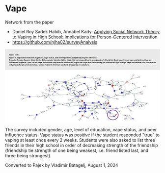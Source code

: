 # Vape

Network from the paper
  - Daniel Roy Sadek Habib, Annabel Kady: [Applying Social Network Theory to Vaping in High School: Implications for Person-Centered Intervention](https://www.tandfonline.com/doi/full/10.1080/10826084.2024.2359714)
  - https://github.com/njha02/surveyAnalysis    

![Figure 1](vapeFig1.png)

The survey included gender, age, level of education, vape status, and peer influence status. Vape status was positive if the student responded "true" to vaping at least once every 2 weeks. Students were also asked to list three friends in their high school in order of decreasing  strength of the friendship (friendship tie strength of one being weakest, i.e. friend listed last, and three being strongest).

Converted to Pajek by Vladimir Batagelj, August 1, 2024

